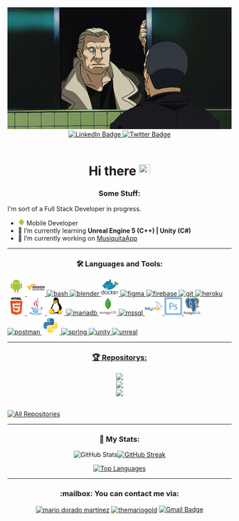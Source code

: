 <div id="header" align="center">
  <img src="hi.gif"/>
</div>
<div id="badges" align="center">
  <a href="https://es.linkedin.com/in/mario-dorado-mart%C3%ADnez-82b187231">
    <img src="https://img.shields.io/badge/LinkedIn-blue?logo=linkedin&logoColor=white&style=for-the-badge" alt="LinkedIn Badge"/>
  </a>
  <a href="https://twitter.com/TheMarioGold/">
    <img src="https://img.shields.io/badge/Twitter-blue?logo=Twitter&logoColor=white&style=for-the-badge" alt="Twitter Badge"/>
  </a>
  <br>
  <img src="https://komarev.com/ghpvc/?username=mdoradom&style=flat-square&color=blue" alt=""/>
  <h1>
    Hi there
    <img src="https://c.tenor.com/4VnIMTeiTJEAAAAM/discordgun-emoji.gif" width="25px" height="25px"/>
  </h1>
</div>

<h3 align="center">Some Stuff:</h3>

I'm sort of a Full Stack Developer in progress.

- <img src="https://github.com/devicons/devicon/blob/master/icons/android/android-original.svg" title="Java" alt="Java" width="15" height="15"/> Mobile Developer
- 🌱 I’m currently learning **Unreal Engine 5 (C++) | Unity (C#)**
- 🎵 I’m currently working on [MusiquitaApp](https://github.com/mdoradom/MusiquitaApp)

---

<h3 align="center">🛠️ Languages and Tools:</h3>

<div>
  <a href="https://developer.android.com" target="_blank" rel="noreferrer"> <img src="https://raw.githubusercontent.com/devicons/devicon/master/icons/android/android-original-wordmark.svg" alt="android" width="40" height="40"/> </a> 
  <a href="https://aws.amazon.com" target="_blank" rel="noreferrer"> <img src="https://raw.githubusercontent.com/devicons/devicon/master/icons/amazonwebservices/amazonwebservices-original-wordmark.svg" alt="aws" width="40" height="40"/> </a> 
  <a href="https://www.gnu.org/software/bash/" target="_blank" rel="noreferrer"> <img src="https://www.vectorlogo.zone/logos/gnu_bash/gnu_bash-icon.svg" alt="bash" width="40" height="40"/> </a> 
  <a href="https://www.blender.org/" target="_blank" rel="noreferrer"> <img src="https://download.blender.org/branding/community/blender_community_badge_white.svg" alt="blender" width="40" height="40"/> </a> 
  <a href="https://www.docker.com/" target="_blank" rel="noreferrer"> <img src="https://raw.githubusercontent.com/devicons/devicon/master/icons/docker/docker-original-wordmark.svg" alt="docker" width="40" height="40"/> </a> 
  <a href="https://www.figma.com/" target="_blank" rel="noreferrer"> <img src="https://www.vectorlogo.zone/logos/figma/figma-icon.svg" alt="figma" width="40" height="40"/> </a> 
  <a href="https://firebase.google.com/" target="_blank" rel="noreferrer"> <img src="https://www.vectorlogo.zone/logos/firebase/firebase-icon.svg" alt="firebase" width="40" height="40"/> </a> 
  <a href="https://git-scm.com/" target="_blank" rel="noreferrer"> <img src="https://www.vectorlogo.zone/logos/git-scm/git-scm-icon.svg" alt="git" width="40" height="40"/> </a> 
  <a href="https://heroku.com" target="_blank" rel="noreferrer"> <img src="https://www.vectorlogo.zone/logos/heroku/heroku-icon.svg" alt="heroku" width="40" height="40"/> </a> 
  <a href="https://www.w3.org/html/" target="_blank" rel="noreferrer"> <img src="https://raw.githubusercontent.com/devicons/devicon/master/icons/html5/html5-original-wordmark.svg" alt="html5" width="40" height="40"/> </a> 
  <a href="https://www.java.com" target="_blank" rel="noreferrer"> <img src="https://raw.githubusercontent.com/devicons/devicon/master/icons/java/java-original.svg" alt="java" width="40" height="40"/> </a> 
  <a href="https://www.linux.org/" target="_blank" rel="noreferrer"> <img src="https://raw.githubusercontent.com/devicons/devicon/master/icons/linux/linux-original.svg" alt="linux" width="40" height="40"/> </a> 
  <a href="https://mariadb.org/" target="_blank" rel="noreferrer"> <img src="https://www.vectorlogo.zone/logos/mariadb/mariadb-icon.svg" alt="mariadb" width="40" height="40"/> </a> 
  <a href="https://www.mongodb.com/" target="_blank" rel="noreferrer"> <img src="https://raw.githubusercontent.com/devicons/devicon/master/icons/mongodb/mongodb-original-wordmark.svg" alt="mongodb" width="40" height="40"/> </a> 
  <a href="https://www.microsoft.com/en-us/sql-server" target="_blank" rel="noreferrer"> <img src="https://www.svgrepo.com/show/303229/microsoft-sql-server-logo.svg" alt="mssql" width="40" height="40"/> </a> 
  <a href="https://www.mysql.com/" target="_blank" rel="noreferrer"> <img src="https://raw.githubusercontent.com/devicons/devicon/master/icons/mysql/mysql-original-wordmark.svg" alt="mysql" width="40" height="40"/> </a> 
  <a href="https://www.photoshop.com/en" target="_blank" rel="noreferrer"> <img src="https://raw.githubusercontent.com/devicons/devicon/master/icons/photoshop/photoshop-line.svg" alt="photoshop" width="40" height="40"/> </a> 
  <a href="https://www.postgresql.org" target="_blank" rel="noreferrer"> <img src="https://raw.githubusercontent.com/devicons/devicon/master/icons/postgresql/postgresql-original-wordmark.svg" alt="postgresql" width="40" height="40"/> </a> 
  <a href="https://postman.com" target="_blank" rel="noreferrer"> <img src="https://www.vectorlogo.zone/logos/getpostman/getpostman-icon.svg" alt="postman" width="40" height="40"/> </a> 
  <a href="https://www.python.org" target="_blank" rel="noreferrer"> <img src="https://raw.githubusercontent.com/devicons/devicon/master/icons/python/python-original.svg" alt="python" width="40" height="40"/> </a> 
  <a href="https://spring.io/" target="_blank" rel="noreferrer"> <img src="https://www.vectorlogo.zone/logos/springio/springio-icon.svg" alt="spring" width="40" height="40"/> </a> 
  <a href="https://unity.com/" target="_blank" rel="noreferrer"> <img src="https://www.vectorlogo.zone/logos/unity3d/unity3d-icon.svg" alt="unity" width="40" height="40"/> </a> 
  <a href="https://unrealengine.com/" target="_blank" rel="noreferrer"> <img src="https://raw.githubusercontent.com/kenangundogan/fontisto/036b7eca71aab1bef8e6a0518f7329f13ed62f6b/icons/svg/brand/unreal-engine.svg" alt="unreal" width="40" height="40"/>
</div>

---
  
<h3 align="center">🏆 Repositorys:</h3>
  
<div align="center">
  <a href="https://github.com/mdoradom/musiquitaapp">
    <img align="center" src="https://github-readme-stats.vercel.app/api/pin/?username=mdoradom&repo=musiquitaapp&theme=dark" />
  </a>
</div>
<div align="center">
  <a href="https://github.com/mdoradom/documentacion">
    <img align="center" src="https://github-readme-stats.vercel.app/api/pin/?username=mdoradom&repo=documentacion&theme=dark" />
  </a>
</div>
<div align="center">
  <a href="https://github.com/mdoradom/TypingGame">
    <img align="center" src="https://github-readme-stats.vercel.app/api/pin/?username=mdoradom&repo=TypingGame&theme=dark" />
  </a>
</div>
  
<p align="left">
  <br>
  <a href="https://github.com/mdoradom?tab=repositories&sort=stargazers"><img alt="All Repositories" title="All Repositories" src="https://custom-icon-badges.herokuapp.com/badge/-All%20Repos-2962FF?style=for-the-badge&logoColor=white&logo=repo"/></a>
</p>

---

<h3 align="center">🧊 My Stats:</h3>

<div align="center">
  
  ![GitHub Stats](https://github-readme-stats.vercel.app/api?username=mdoradom&show_icons=true&locale=en&theme=dark)[![GitHub Streak](https://github-readme-streak-stats.herokuapp.com?user=mdoradom&theme=dark&date_format=M%20j%5B%2C%20Y%5D)](https://git.io/streak-stats)
  

  <a href="https://github.com/anuraghazra/github-readme-stats"><img src="https://github-readme-stats.vercel.app/api/top-langs/?username=mdoradom&layout=compact&theme=dark" alt="Top Languages"></a>
</div>
  
---
  
<h3 align="center">:mailbox: You can contact me via:</h3>

<div align="center">
  <a href="https://es.linkedin.com/in/mario-dorado-mart%C3%ADnez-82b187231"><img align="center" src="https://raw.githubusercontent.com/rahuldkjain/github-profile-readme-generator/master/src/images/icons/Social/linked-in-alt.svg" alt="mario dorado martínez" height="30" width="40" /></a>
  <a href="https://twitter.com/themariogold" target="blank"><img align="center" src="https://raw.githubusercontent.com/rahuldkjain/github-profile-readme-generator/master/src/images/icons/Social/twitter.svg" alt="themariogold" height="30" width="40" /></a>
  <a href="mailto:mariodoradomartinez@gmail.com"><img src="https://img.shields.io/badge/Gmail-red?logo=Gmail&logoColor=white&style=flat-square" alt="Gmail Badge"/></a>
</div>
